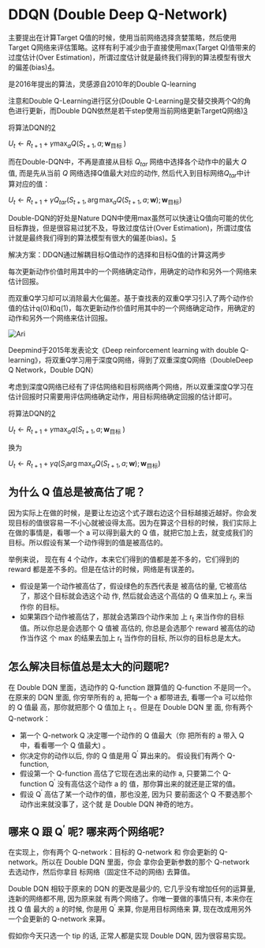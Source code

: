 

<!--
 * @version:
 * @Author:  StevenJokess https://github.com/StevenJokess
 * @Date: 2020-10-17 23:24:08
 * @LastEditors:  StevenJokess https://github.com/StevenJokess
 * @LastEditTime: 2020-12-25 00:31:47
 * @Description:
 * @TODO::
 * @Reference:
-->

# DDQN (Double Deep Q-Network)

主要提出在计算Target Q值的时候，使用当前网络选择贪婪策略，然后使用Target Q网络来评估策略。这样有利于减少由于直接使用max(Target Q)值带来的过度估计(Over Estimation)，所谓过度估计就是最终我们得到的算法模型有很大的偏差(bias)[4]。

是2016年提出的算法，灵感源自2010年的Double Q-learning

注意和Double Q-Learning进行区分(Double Q-Learning是交替交换两个Q的角色进行更新，而Double DQN依然是若干step使用当前网络更新TargetQ网络)[3]

将算法DQN的[2]

$U_{t} \leftarrow R_{t+1}+\gamma \max _{a} Q\left(S_{t+1}, a ; \mathbf{w}_{\text {目标 }}\right)$


而在Double-DQN中，不再是直接从目标 $Q_{tar}$ 网络中选择各个动作中的最大 $Q$ 值, 而是先从当前 $Q$ 网络选择Q值最大对应的动作, 然后代入到目标网络$Q_{tar}$中计算对应的值：


$U_{t} \leftarrow R_{t+1}+\gamma Q_{tar}\left(S_{t+1}, \arg \max _{a} Q\left(S_{t+1}, a ; \mathbf{w}\right) ; \mathbf{w}_{\text {目标}}\right)$

Double-DQN的好处是Nature DQN中使用max虽然可以快速让Q值向可能的优化目标靠拢，但是很容易过犹不及，导致过度估计(Over Estimation)，所谓过度估计就是最终我们得到的算法模型有很大的偏差(bias)。[5]

解决方案：DDQN通过解耦目标Q值动作的选择和目标Q值的计算这两步

每次更新动作价值时用其中的一个网络确定动作，用确定的动作和另外一个网络来估计回报。

而双重Q学习却可以消除最大化偏差。基于查找表的双重Q学习引入了两个动作价值的估计q(0)和q(1)，每次更新动作价值时用其中的一个网络确定动作，用确定的动作和另外一个网络来估计回报。

![Ari](img/DDQN.png)

Deepmind于2015年发表论文《Deep reinforcement learning with double Q-learning》，将双重Q学习用于深度Q网络，得到了双重深度Q网络（DoubleDeep Q Network，Double DQN）

考虑到深度Q网络已经有了评估网络和目标网络两个网络，所以双重深度Q学习在估计回报时只需要用评估网络确定动作，用目标网络确定回报的估计即可。

将算法DQN的[2]

$U_{t} \leftarrow R_{t+1}+\gamma \max _{a} q\left(S_{t+1}, a ; \mathbf{w}_{\text {目标 }}\right)$

换为

$U_{t} \leftarrow R_{t+1}+\gamma q\left(S_{i} \arg \max _{a} Q\left(S_{t+1}, a ; \mathbf{w}\right) ; \mathbf{w}_{\text {目标}}\right)$

## 为什么 Q 值总是被高估了呢？

因为实际上在做的时候，是要让左边这个式子跟右边这个目标越接近越好。你会发现目标的值很容易一不小心就被设得太高。因为在算这个目标的时候，我们实际上在做的事情是，看哪一个 a 可以得到最大的 Q 值，就把它加上去，就变成我们的目标。所以假设有某一个动作得到的值是被高估的。

举例来说， 现在有 4 个动作，本来它们得到的值都是差不多的，它们得到的 reward 都是差不多的。但是在估计的时候，网络是有误差的。

- 假设是第一个动作被高估了，假设绿色的东西代表是 被高估的量, 它被高估了，那这个目标就会选这个动 作, 然后就会选这个高估的 Q 值来加上 $r_{t},$ 来当作你 的目标。
- 如果第四个动作被高估了，那就会选第四个动作来加 上 $\mathrm{r}_{\mathrm{t}}$ 来当作你的目标值。所以你总是会选那个 $\mathrm{Q}$ 值被 高估的, 你总是会选那个 reward 被高估的动作当作这 个 max 的结果去加上 $\mathrm{r}_{\mathrm{t}}$ 当作你的目标, 所以你的目标总是太大。

## 怎么解决目标值总是太大的问题呢?

在 Double DQN 里面，选动作的 Q-function 跟算值的 Q-function 不是同一个。在原来的 DQN 里面, 你穷举所有的
a, 把每一个 a 都带进去, 看哪一个a 可以给你的 Q 值最 高，那你就把那个 Q 值加上 $\mathrm{r}_{\mathrm{t}}$ 。但是在 Double DQN 里
面, 你有两个 Q-network：
- 第一个 Q-network Q 决定哪一个动作的 Q 值最大（你 把所有的 a 带入 Q 中，看看哪一个 Q 值最大) 。
- 你决定你的动作以后, 你的 Q 值是用 $\mathrm{Q}^{\prime}$ 算出来的。
假设我们有两个 Q-function,
- 假设第一个 Q-function 高估了它现在选出来的动作 a, 只要第二个 Q-function $\mathrm{Q}^{\prime}$ 没有高估这个动作 a 的 值，那你算出来的就还是正常的值。
- 假设 $\mathrm{Q}^{\prime}$ 高估了某一个动作的值，那也没差, 因为只 要前面这个 Q 不要选那个动作出来就没事了，这个就 是 Double DQN 神奇的地方。

## 哪来 $\mathrm{Q}$ 跟 $\mathrm{Q}^{\prime}$ 呢? 哪来两个网络呢?

在实现上，你有两个 Q-network：目标的 Q-network 和 你会更新的 Q-network。所以在 Double DQN 里面，你会 拿你会更新参数的那个 Q-network 去选动作，然后你拿目 标网络（固定住不动的网络) 去算值。

Double DQN 相较于原来的 DQN 的更改是最少的, 它几乎没有增加任何的运算量, 连新的网络都不用, 因为原来就 有两个网络了。你唯一要做的事情只有, 本来你在找 Q 值 最大的 a 的时候, 你是用 $\mathrm{Q}^{\prime}$ 来算, 你是用目标网络来 算, 现在改成用另外一个会更新的 Q-network 来算。

假如你今天只选一个 tip 的话, 正常人都是实现 Double DQN, 因为很容易实现。


[1]: https://github.com/zackchase/mxnet-the-straight-dope/blob/master/chapter17_deep-reinforcement-learning/DQN.ipynb
[2]: https://weread.qq.com/web/reader/da832f507192b327da81965kd6432e00228d645920e3401
[3]: https://github.com/shenweichen/ReinforcementLearning
[4]: https://blog.csdn.net/JohnJim0/article/details/111552545
[5]: https://datawhalechina.github.io/leedeeprl-notes/#/chapter7/chapter7
